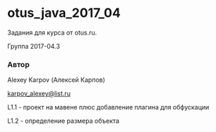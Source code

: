 # otus_java_2017_04
Задания для курса от otus.ru.

Группа 2017-04.3

### Автор 
Alexey Karpov (Алексей Карпов)

karpov_alexey@list.ru

L1.1 - проект на мавене плюс добавление плагина для обфускации

L1.2 - определение размера объекта

